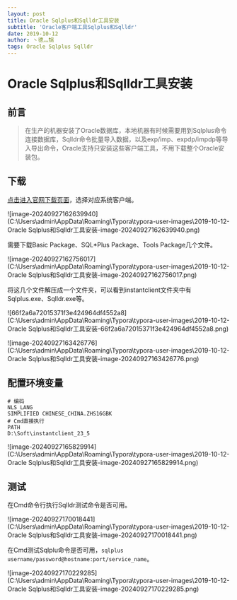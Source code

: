 ```yaml
---
layout: post
title: Oracle Sqlplus和Sqlldr工具安装
subtitle: 'Oracle客户端工具Sqlplus和Sqlldr'
date: 2019-10-12
author: 丶德灬锅
tags: Oracle Sqlplus Sqlldr
---
```


# Oracle Sqlplus和Sqlldr工具安装

## 前言

> 在生产的机器安装了Oracle数据库，本地机器有时候需要用到Sqlplus命令连接数据库，Sqlldr命令批量导入数据，以及exp/imp、expdp/impdp等导入导出命令，Oracle支持只安装这些客户端工具，不用下载整个Oracle安装包。

## 下载

[点击进入官网下载页面](https://www.oracle.com/database/technologies/instant-client/downloads.html)，选择对应系统客户端。

![image-20240927162639940](C:\Users\admin\AppData\Roaming\Typora\typora-user-images\2019-10-12-Oracle Sqlplus和Sqlldr工具安装-image-20240927162639940.png)

需要下载Basic Package、SQL*Plus Package、Tools Package几个文件。

![image-20240927162756017](C:\Users\admin\AppData\Roaming\Typora\typora-user-images\2019-10-12-Oracle Sqlplus和Sqlldr工具安装-image-20240927162756017.png)

将这几个文件解压成一个文件夹，可以看到instantclient文件夹中有Sqlplus.exe、Sqlldr.exe等。

![66f2a6a72015371f3e424964df4552a8](C:\Users\admin\AppData\Roaming\Typora\typora-user-images\2019-10-12-Oracle Sqlplus和Sqlldr工具安装-66f2a6a72015371f3e424964df4552a8.png)

![image-20240927163426776](C:\Users\admin\AppData\Roaming\Typora\typora-user-images\2019-10-12-Oracle Sqlplus和Sqlldr工具安装-image-20240927163426776.png)

## 配置环境变量

```
# 编码
NLS_LANG
SIMPLIFIED CHINESE_CHINA.ZHS16GBK
# Cmd直接执行
PATH
D:\Soft\instantclient_23_5
```

![image-20240927165829914](C:\Users\admin\AppData\Roaming\Typora\typora-user-images\2019-10-12-Oracle Sqlplus和Sqlldr工具安装-image-20240927165829914.png)

## 测试

在Cmd命令行执行Sqlldr测试命令是否可用。

![image-20240927170018441](C:\Users\admin\AppData\Roaming\Typora\typora-user-images\2019-10-12-Oracle Sqlplus和Sqlldr工具安装-image-20240927170018441.png)

在Cmd测试Sqlplu命令是否可用，`sqlplus username/password@hostname:port/service_name`。

![image-20240927170229285](C:\Users\admin\AppData\Roaming\Typora\typora-user-images\2019-10-12-Oracle Sqlplus和Sqlldr工具安装-image-20240927170229285.png)